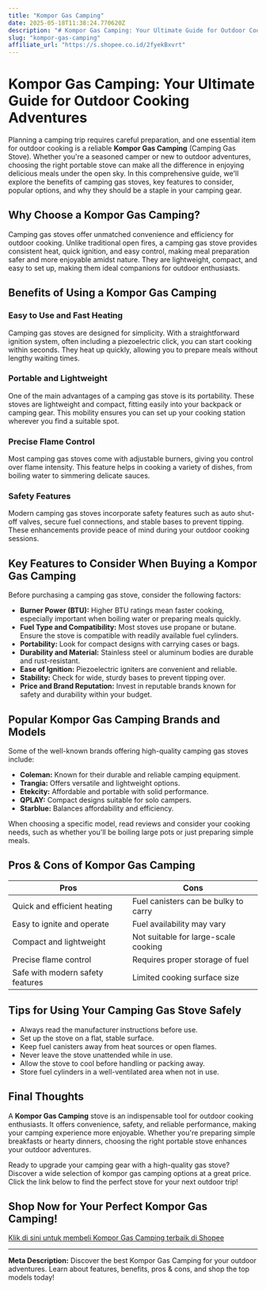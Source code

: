 ```yaml
---
title: "Kompor Gas Camping"
date: 2025-05-18T11:38:24.770620Z
description: "# Kompor Gas Camping: Your Ultimate Guide for Outdoor Cooking Adventures..."
slug: "kompor-gas-camping"
affiliate_url: "https://s.shopee.co.id/2fyekBxvrt"
---
```

# Kompor Gas Camping: Your Ultimate Guide for Outdoor Cooking Adventures

Planning a camping trip requires careful preparation, and one essential item for outdoor cooking is a reliable **Kompor Gas Camping** (Camping Gas Stove). Whether you're a seasoned camper or new to outdoor adventures, choosing the right portable stove can make all the difference in enjoying delicious meals under the open sky. In this comprehensive guide, we'll explore the benefits of camping gas stoves, key features to consider, popular options, and why they should be a staple in your camping gear.

## Why Choose a Kompor Gas Camping?

Camping gas stoves offer unmatched convenience and efficiency for outdoor cooking. Unlike traditional open fires, a camping gas stove provides consistent heat, quick ignition, and easy control, making meal preparation safer and more enjoyable amidst nature. They are lightweight, compact, and easy to set up, making them ideal companions for outdoor enthusiasts.

## Benefits of Using a Kompor Gas Camping

### Easy to Use and Fast Heating

Camping gas stoves are designed for simplicity. With a straightforward ignition system, often including a piezoelectric click, you can start cooking within seconds. They heat up quickly, allowing you to prepare meals without lengthy waiting times.

### Portable and Lightweight

One of the main advantages of a camping gas stove is its portability. These stoves are lightweight and compact, fitting easily into your backpack or camping gear. This mobility ensures you can set up your cooking station wherever you find a suitable spot.

### Precise Flame Control

Most camping gas stoves come with adjustable burners, giving you control over flame intensity. This feature helps in cooking a variety of dishes, from boiling water to simmering delicate sauces.

### Safety Features

Modern camping gas stoves incorporate safety features such as auto shut-off valves, secure fuel connections, and stable bases to prevent tipping. These enhancements provide peace of mind during your outdoor cooking sessions.

## Key Features to Consider When Buying a Kompor Gas Camping

Before purchasing a camping gas stove, consider the following factors:

- **Burner Power (BTU):** Higher BTU ratings mean faster cooking, especially important when boiling water or preparing meals quickly.
- **Fuel Type and Compatibility:** Most stoves use propane or butane. Ensure the stove is compatible with readily available fuel cylinders.
- **Portability:** Look for compact designs with carrying cases or bags.
- **Durability and Material:** Stainless steel or aluminum bodies are durable and rust-resistant.
- **Ease of Ignition:** Piezoelectric igniters are convenient and reliable.
- **Stability:** Check for wide, sturdy bases to prevent tipping over.
- **Price and Brand Reputation:** Invest in reputable brands known for safety and durability within your budget.

## Popular Kompor Gas Camping Brands and Models

Some of the well-known brands offering high-quality camping gas stoves include:

- **Coleman:** Known for their durable and reliable camping equipment.
- **Trangia:** Offers versatile and lightweight options.
- **Etekcity:** Affordable and portable with solid performance.
- **QPLAY:** Compact designs suitable for solo campers.
- **Starblue:** Balances affordability and efficiency.

When choosing a specific model, read reviews and consider your cooking needs, such as whether you'll be boiling large pots or just preparing simple meals.

## Pros & Cons of Kompor Gas Camping

| **Pros**                                             | **Cons**                                       |
|------------------------------------------------------|------------------------------------------------|
| Quick and efficient heating                         | Fuel canisters can be bulky to carry          |
| Easy to ignite and operate                          | Fuel availability may vary                  |
| Compact and lightweight                             | Not suitable for large-scale cooking        |
| Precise flame control                               | Requires proper storage of fuel             |
| Safe with modern safety features                     | Limited cooking surface size                |

## Tips for Using Your Camping Gas Stove Safely

- Always read the manufacturer instructions before use.
- Set up the stove on a flat, stable surface.
- Keep fuel canisters away from heat sources or open flames.
- Never leave the stove unattended while in use.
- Allow the stove to cool before handling or packing away.
- Store fuel cylinders in a well-ventilated area when not in use.

## Final Thoughts

A **Kompor Gas Camping** stove is an indispensable tool for outdoor cooking enthusiasts. It offers convenience, safety, and reliable performance, making your camping experience more enjoyable. Whether you're preparing simple breakfasts or hearty dinners, choosing the right portable stove enhances your outdoor adventures.

Ready to upgrade your camping gear with a high-quality gas stove? Discover a wide selection of kompor gas camping options at a great price. Click the link below to find the perfect stove for your next outdoor trip!

## Shop Now for Your Perfect Kompor Gas Camping!

[Klik di sini untuk membeli Kompor Gas Camping terbaik di Shopee](https://s.shopee.co.id/2fyekBxvrt)

---

**Meta Description:** Discover the best Kompor Gas Camping for your outdoor adventures. Learn about features, benefits, pros & cons, and shop the top models today!